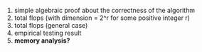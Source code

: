 1. simple algebraic proof about the correctness of the algorithm
2. total flops (with dimension = 2^r for some positive integer r)
3. total flops (general case)
4. empirical testing result
5. **memory analysis?**
